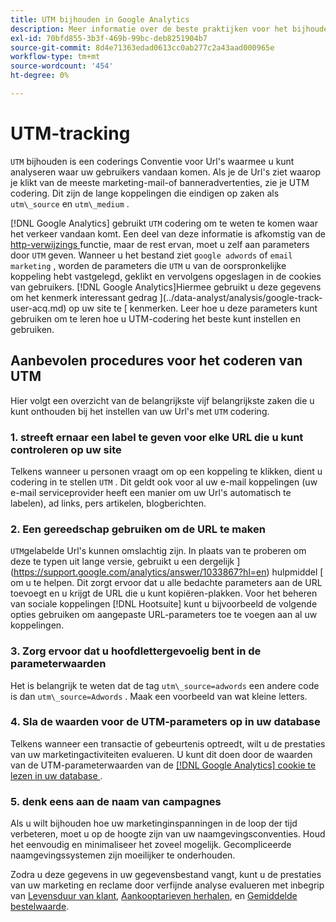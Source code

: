 ```yaml
---
title: UTM bijhouden in Google Analytics
description: Meer informatie over de beste praktijken voor het bijhouden van UTM-codes (tagging) in Google Analytics.
exl-id: 70bfd855-3b3f-469b-99bc-deb8251904b7
source-git-commit: 8d4e71363edad0613cc0ab277c2a43aad000965e
workflow-type: tm+mt
source-wordcount: '454'
ht-degree: 0%

---
```


# UTM-tracking

`UTM` bijhouden is een coderings Conventie voor Url&#39;s waarmee u kunt analyseren waar uw gebruikers vandaan komen. Als je de Url&#39;s ziet waarop je klikt van de meeste marketing-mail-of banneradvertenties, zie je UTM codering. Dit zijn de lange koppelingen die eindigen op zaken als `utm\_source` en `utm\_medium` .

[!DNL Google Analytics] gebruikt `UTM` codering om te weten te komen waar het verkeer vandaan komt. Een deel van deze informatie is afkomstig van de [ http-verwijzings ](https://en.wikipedia.org/wiki/HTTP_referer) functie, maar de rest ervan, moet u zelf aan parameters door `UTM` geven. Wanneer u het bestand ziet `google adwords` of `email marketing` , worden de parameters die `UTM` u van de oorspronkelijke koppeling hebt vastgelegd, geklikt en vervolgens opgeslagen in de cookies van gebruikers. [!DNL Google Analytics]Hiermee gebruikt u deze gegevens om het kenmerk interessant gedrag ](../data-analyst/analysis/google-track-user-acq.md) op uw site te [ kenmerken. Leer hoe u deze parameters kunt gebruiken om te leren hoe u UTM-codering het beste kunt instellen en gebruiken.

## Aanbevolen procedures voor het coderen van UTM

Hier volgt een overzicht van de belangrijkste vijf belangrijkste zaken die u kunt onthouden bij het instellen van uw Url&#39;s met `UTM` codering.

### 1. streeft ernaar een label te geven voor elke URL die u kunt controleren op uw site

Telkens wanneer u personen vraagt om op een koppeling te klikken, dient u codering in te stellen `UTM` . Dit geldt ook voor al uw e-mail koppelingen (uw e-mail serviceprovider heeft een manier om uw Url&#39;s automatisch te labelen), ad links, pers artikelen, blogberichten.

### 2. Een gereedschap gebruiken om de URL te maken

`UTM`gelabelde Url&#39;s kunnen omslachtig zijn. In plaats van te proberen om deze te typen uit lange versie, gebruikt u een dergelijk ](https://support.google.com/analytics/answer/1033867?hl=en) hulpmiddel [ om u te helpen. Dit zorgt ervoor dat u alle bedachte parameters aan de URL toevoegt en u krijgt de URL die u kunt kopiëren-plakken. Voor het beheren van sociale koppelingen [!DNL Hootsuite] kunt u bijvoorbeeld de volgende opties gebruiken om aangepaste URL-parameters toe te voegen aan al uw koppelingen.

### 3. Zorg ervoor dat u hoofdlettergevoelig bent in de parameterwaarden

Het is belangrijk te weten dat de tag `utm\_source=adwords` een andere code is dan `utm\_source=Adwords` . Maak een voorbeeld van wat kleine letters.

### 4. Sla de waarden voor de UTM-parameters op in uw database

Telkens wanneer een transactie of gebeurtenis optreedt, wilt u de prestaties van uw marketingactiviteiten evalueren. U kunt dit doen door de waarden van de UTM-parameterwaarden van de [[!DNL Google Analytics]  cookie te lezen in uw database ](../data-analyst/analysis/google-track-user-acq.md) .

### 5. denk eens aan de naam van campagnes

Als u wilt bijhouden hoe uw marketinginspanningen in de loop der tijd verbeteren, moet u op de hoogte zijn van uw naamgevingsconventies. Houd het eenvoudig en minimaliseer het zoveel mogelijk. Gecompliceerde naamgevingssystemen zijn moeilijker te onderhouden.

Zodra u deze gegevens in uw gegevensbestand vangt, kunt u de prestaties van uw marketing en reclame door verfijnde analyse evalueren met inbegrip van [Levensduur van klant](../data-analyst/analysis/ess-expected-ltv.md), [Aankooptarieven herhalen](../data-analyst/analysis/repurchase-behavior.md), en [Gemiddelde bestelwaarde](../data-analyst/analysis/basic-analytics.md).
